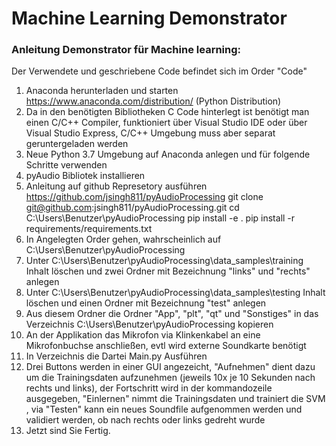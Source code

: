 # Machine Learning Demonstrator

### Anleitung Demonstrator für Machine learning: ###
Der Verwendete und geschriebene Code befindet sich im Order "Code" 

1. Anaconda herunterladen und starten https://www.anaconda.com/distribution/ (Python Distribution)
2. Da in den benötigten Bibliotheken C Code hinterlegt ist benötigt man einen C/C++ Compiler, funktioniert über Visual Studio IDE oder über Visual Studio Express, C/C++ Umgebung muss aber separat geruntergeladen werden
2. Neue Python 3.7 Umgebung auf Anaconda anlegen und für folgende Schritte verwenden
3. pyAudio Bibliotek installieren 
4. Anleitung auf github Represetory ausführen https://github.com/jsingh811/pyAudioProcessing
	git clone git@github.com:jsingh811/pyAudioProcessing.git
	cd C:\Users\Benutzer\pyAudioProcessing
	pip install -e .
	pip install -r requirements/requirements.txt
5. In Angelegten Order gehen, wahrscheinlich auf C:\Users\Benutzer\pyAudioProcessing
6. Unter C:\Users\Benutzer\pyAudioProcessing\data_samples\training Inhalt löschen und zwei Ordner mit Bezeichnung "links" und "rechts" anlegen
7. Unter C:\Users\Benutzer\pyAudioProcessing\data_samples\testing Inhalt löschen und einen Ordner mit Bezeichnung "test" anlegen
8. Aus diesem Ordner die Ordner "App", "plt", "qt" und "Sonstiges" in das Verzeichnis C:\Users\Benutzer\pyAudioProcessing kopieren
9. An der Applikation das Mikrofon via Klinkenkabel an eine Mikrofonbuchse anschließen, evtl wird externe Soundkarte benötigt
10. In Verzeichnis die Dartei Main.py Ausführen
11. Drei Buttons werden in einer GUI angezeicht, "Aufnehmen" dient dazu um die Trainingsdaten aufzunehmen (jeweils 10x je 10 Sekunden nach rechts und links), der Fortschritt wird in der kommandozeile ausgegeben, "Einlernen" nimmt die Trainingsdaten und trainiert die SVM , via "Testen" kann ein neues Soundfile aufgenommen werden und validiert werden, ob nach rechts oder links gedreht wurde
12. Jetzt sind Sie Fertig. 



